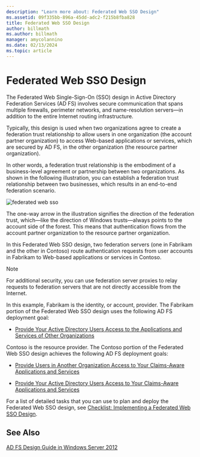 ```yaml
---
description: "Learn more about: Federated Web SSO Design"
ms.assetid: 09f335bb-896a-45dd-adc2-f215b8fba828
title: Federated Web SSO Design
author: billmath
ms.author: billmath
manager: amycolannino
ms.date: 02/13/2024
ms.topic: article
---
```


# Federated Web SSO Design

The Federated Web Single\-Sign\-On \(SSO\) design in Active Directory Federation Services \(AD FS\) involves secure communication that spans multiple firewalls, perimeter networks, and name\-resolution servers—in addition to the entire Internet routing infrastructure.

Typically, this design is used when two organizations agree to create a federation trust relationship to allow users in one organization \(the account partner organization\) to access Web\-based applications or services, which are secured by AD FS, in the other organization \(the resource partner organization\).

In other words, a federation trust relationship is the embodiment of a business\-level agreement or partnership between two organizations. As shown in the following illustration, you can establish a federation trust relationship between two businesses, which results in an end\-to\-end federation scenario.

![federated web sso](media/adfs2_FederatedWebSSODesign.gif)

The one\-way arrow in the illustration signifies the direction of the federation trust, which—like the direction of Windows trusts—always points to the account side of the forest. This means that authentication flows from the account partner organization to the resource partner organization.

In this Federated Web SSO design, two federation servers \(one in Fabrikam and the other in Contoso\) route authentication requests from user accounts in Fabrikam to Web\-based applications or services in Contoso.

> [!NOTE]
> For additional security, you can use federation server proxies to relay requests to federation servers that are not directly accessible from the Internet.

In this example, Fabrikam is the identity, or account, provider. The Fabrikam portion of the Federated Web SSO design uses the following AD FS deployment goal:

-   [Provide Your Active Directory Users Access to the Applications and Services of Other Organizations](Provide-Your-Active-Directory-Users-Access-to-the-Applications-and-Services-of-Other-Organizations.md)

Contoso is the resource provider. The Contoso portion of the Federated Web SSO design achieves the following AD FS deployment goals:

-   [Provide Users in Another Organization Access to Your Claims-Aware Applications and Services](Provide-Users-in-Another-Organization-Access-to-Your-Claims-Aware-Applications-and-Services.md)

-   [Provide Your Active Directory Users Access to Your Claims-Aware Applications and Services](Provide-Your-Active-Directory-Users-Access-to-Your-Claims-Aware-Applications-and-Services.md)

For a list of detailed tasks that you can use to plan and deploy the Federated Web SSO design, see [Checklist: Implementing a Federated Web SSO Design](../../ad-fs/deployment/Checklist--Implementing-a-Federated-Web-SSO-Design.md).

## See Also
[AD FS Design Guide in Windows Server 2012](AD-FS-Design-Guide-in-Windows-Server-2012.md)
